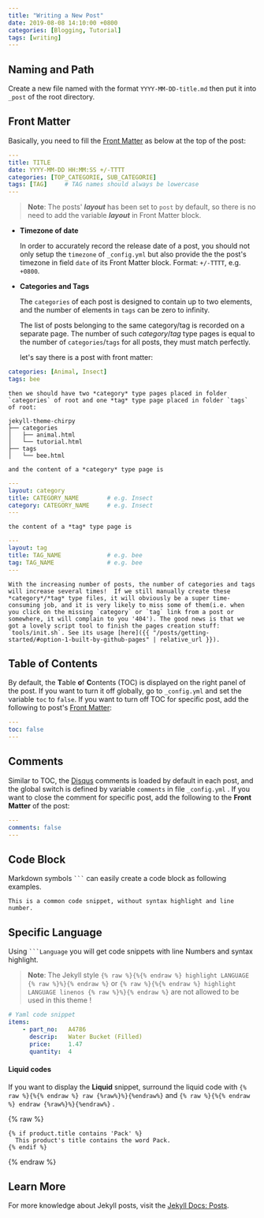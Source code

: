 ```yaml
---
title: "Writing a New Post"
date: 2019-08-08 14:10:00 +0800
categories: [Blogging, Tutorial]
tags: [writing]
---
```


## Naming and Path

Create a new file named with the format `YYYY-MM-DD-title.md` then put it into `_post` of the root directory.

## Front Matter

Basically, you need to fill the [Front Matter](https://jekyllrb.com/docs/front-matter/) as below at the top of the post:

```yaml
---
title: TITLE
date: YYYY-MM-DD HH:MM:SS +/-TTTT
categories: [TOP_CATEGORIE, SUB_CATEGORIE]
tags: [TAG]     # TAG names should always be lowercase
---
```

> **Note**: The posts' ***layout*** has been set to `post` by default, so there is no need to add the variable ***layout*** in Front Matter block.

- **Timezone of date**

    In order to accurately record the release date of a post, you should not only setup the `timezone` of `_config.yml` but also provide the the post's timezone in field `date` of its Front Matter block. Format: `+/-TTTT`, e.g. `+0800`.

- **Categories and Tags**

    The `categories` of each post is designed to contain up to two elements, and the number of elements in `tags` can be zero to infinity.

    The list of posts belonging to the same category/tag is recorded on a separate page. The number of such *category*/*tag* type pages is equal to the number of `categories`/`tags` for all posts, they must match perfectly. 

    let's say there is a post with front matter:
```yaml
categories: [Animal, Insect]
tags: bee
```

    then we should have two *category* type pages placed in folder `categories` of root and one *tag* type page placed in folder `tags`  of root:
```terminal
jekyll-theme-chirpy
├── categories
│   ├── animal.html
│   └── tutorial.html
├── tags
│   └── bee.html
```
    
    and the content of a *category* type page is
```yaml
---
layout: category
title: CATEGORY_NAME        # e.g. Insect
category: CATEGORY_NAME     # e.g. Insect
---
```

    the content of a *tag* type page is
```yaml
---
layout: tag
title: TAG_NAME             # e.g. bee
tag: TAG_NAME               # e.g. bee
---
```

    With the increasing number of posts, the number of categories and tags will increase several times!  If we still manually create these *category*/*tag* type files, it will obviously be a super time-consuming job, and it is very likely to miss some of them(i.e. when you click on the missing `category` or `tag` link from a post or somewhere, it will complain to you '404'). The good news is that we got a lovely script tool to finish the pages creation stuff: `tools/init.sh`. See its usage [here]({{ "/posts/getting-started/#option-1-built-by-github-pages" | relative_url }}).

## Table of Contents

By default, the **T**able **o**f **C**ontents (TOC) is displayed on the right panel of the post. If you want to turn it off globally, go to `_config.yml` and set the variable `toc` to `false`. If you want to turn off TOC for specific post, add the following to post's [Front Matter](https://jekyllrb.com/docs/front-matter/):

```yaml
---
toc: false
---
```


## Comments

Similar to TOC, the [Disqus](https://disqus.com/) comments is loaded by default in each post, and the global switch is defined by variable `comments` in file `_config.yml` . If you want to close the comment for specific post, add the following to the **Front Matter** of the post:

```yaml
---
comments: false
---
```


## Code Block

Markdown symbols <code class="highlighter-rouge">```</code> can easily create a code block as following examples.

```
This is a common code snippet, without syntax highlight and line number.
```

## Specific Language

Using <code class="highlighter-rouge">```Language</code> you will get code snippets with line Numbers and syntax highlight.

> **Note**: The Jekyll style `{% raw %}{%{% endraw %} highlight LANGUAGE {% raw %}%}{% endraw %}` or `{% raw %}{%{% endraw %} highlight LANGUAGE linenos {% raw %}%}{% endraw %}` are not allowed to be used in this theme !

```yaml
# Yaml code snippet
items:
    - part_no:   A4786
      descrip:   Water Bucket (Filled)
      price:     1.47
      quantity:  4
```

#### Liquid codes

If you want to display the **Liquid** snippet, surround the liquid code with `{% raw %}{%{% endraw %} raw {%raw%}%}{%endraw%}` and `{% raw %}{%{% endraw %} endraw {%raw%}%}{%endraw%}` .

{% raw %}
```liquid
{% if product.title contains 'Pack' %}
  This product's title contains the word Pack.
{% endif %}
```
{% endraw %}

## Learn More
For more knowledge about Jekyll posts, visit the [Jekyll Docs: Posts](https://jekyllrb.com/docs/posts/).

